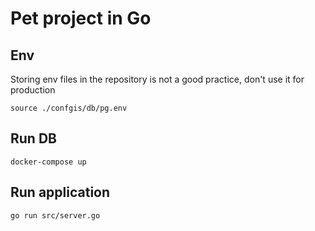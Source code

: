 # Pet project in Go

## Env
Storing env files in the repository is not a good practice, don't use it for production

`source ./confgis/db/pg.env`

## Run DB
`docker-compose up`

## Run application
`go run src/server.go`